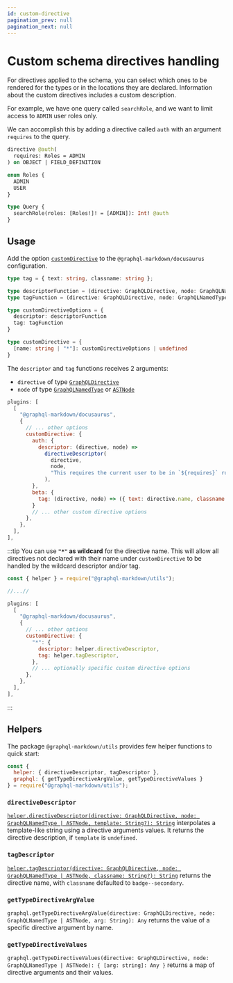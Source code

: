 ```yaml
---
id: custom-directive
pagination_prev: null
pagination_next: null
---
```


# Custom schema directives handling

For directives applied to the schema, you can select which ones to be rendered for the types or in the locations they are declared. Information about the custom directives includes a custom description.

For example, we have one query called `searchRole`, and we want to limit access to `ADMIN` user roles only.

We can accomplish this by adding a directive called `auth` with an argument `requires` to the query.

```graphql
directive @auth(
  requires: Roles = ADMIN
) on OBJECT | FIELD_DEFINITION

enum Roles {
  ADMIN
  USER
}

type Query {
  searchRole(roles: [Roles!]! = [ADMIN]): Int! @auth
}
```

## Usage

Add the option [`customDirective`](/docs/settings#customdirective) to the `@graphql-markdown/docusaurus` configuration.

```ts
type tag = { text: string, classname: string };

type descriptorFunction = (directive: GraphQLDirective, node: GraphQLNamedType | ASTNode) => string;
type tagFunction = (directive: GraphQLDirective, node: GraphQLNamedType | ASTNode) => tag;

type customDirectiveOptions = { 
  descriptor: descriptorFunction
  tag: tagFunction
}

type customDirective = {
  [name: string | "*"]: customDirectiveOptions | undefined
}
```

The `descriptor` and `tag` functions receives 2 arguments:
- `directive` of type [`GraphQLDirective`](https://github.com/graphql/graphql-js/blob/main/src/type/directives.ts)
- `node` of type [`GraphQLNamedType`](https://github.com/graphql/graphql-js/blob/main/src/type/definition.ts) or [`ASTNode`](https://github.com/graphql/graphql-js/blob/main/src/language/ast.ts)

```js {6-15}
plugins: [
  [
    "@graphql-markdown/docusaurus",
    {
      // ... other options
      customDirective: {
        auth: {
          descriptor: (directive, node) =>
            directiveDescriptor(
              directive,
              node,
              "This requires the current user to be in `${requires}` role.",
            ),
        },
        beta: {
          tag: (directive, node) => ({ text: directive.name, classname: "badge--info" }),
        }
        // ... other custom directive options
      },
    },
  ],
],
```

:::tip
You can use **`"*"` as wildcard** for the directive name. This will allow all directives not declared with their name under `customDirective` to be handled by the wildcard descriptor and/or tag.

```js {11-14}
const { helper } = require("@graphql-markdown/utils");

//...//

plugins: [
  [
    "@graphql-markdown/docusaurus",
    {
      // ... other options
      customDirective: {
        "*": {
          descriptor: helper.directiveDescriptor,
          tag: helper.tagDescriptor,
        },
        // ... optionally specific custom directive options
      },
    },
  ],
],
```

:::

## Helpers
The package `@graphql-markdown/utils` provides few helper functions to quick start:

```js
const { 
  helper: { directiveDescriptor, tagDescriptor },
  graphql: { getTypeDirectiveArgValue, getTypeDirectiveValues } 
} = require("@graphql-markdown/utils");
```

### `directiveDescriptor`
[`helper.directiveDescriptor(directive: GraphQLDirective, node: GraphQLNamedType | ASTNode, template: String?): String`](https://github.com/graphql-markdown/graphql-markdown/blob/main/packages/utils/src/helper.js) interpolates a template-like string using a directive arguments values. It returns the directive description, if `template` is `undefined`.

### `tagDescriptor`
[`helper.tagDescriptor(directive: GraphQLDirective, node: GraphQLNamedType | ASTNode, classname: String?): String`](https://github.com/graphql-markdown/graphql-markdown/blob/main/packages/utils/src/helper.js) returns the directive name, with `classname` defaulted to `badge--secondary`.

### `getTypeDirectiveArgValue`
`graphql.getTypeDirectiveArgValue(directive: GraphQLDirective, node: GraphQLNamedType | ASTNode, arg: String): Any` returns the value of a specific directive argument by name.

### `getTypeDirectiveValues`
`graphql.getTypeDirectiveValues(directive: GraphQLDirective, node: GraphQLNamedType | ASTNode): { [arg: string]: Any }` returns a map of directive arguments and their values.
